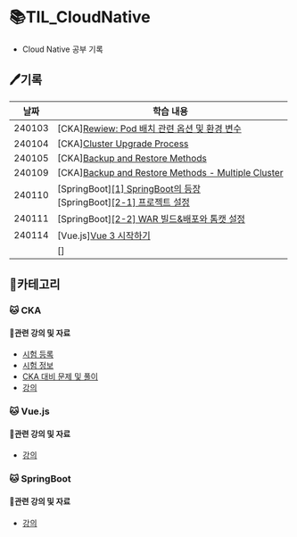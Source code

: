 # 📚TIL_CloudNative
- Cloud Native 공부 기록

## 🖊️기록
|날짜|학습 내용|
|---|---|
|240103|[CKA][Rewiew: Pod 배치 관련 옵션 및 환경 변수](https://github.com/heewon00/TIL_CloudNative/blob/main/CKA/review/Pod%20%EB%B0%B0%EC%B9%98%20%EA%B4%80%EB%A0%A8%20%EC%98%B5%EC%85%98%20%EB%B0%8F%20%ED%99%98%EA%B2%BD%20%EB%B3%80%EC%88%98.md)|
|240104|[CKA][Cluster Upgrade Process](https://github.com/heewon00/TIL_CloudNative/blob/main/CKA/clusterMaintenance/Cluster%20Upgrade%20Process.md)|
|240105|[CKA][Backup and Restore Methods](https://github.com/heewon00/TIL_CloudNative/blob/main/CKA/clusterMaintenance/Backup%20and%20Restore%20Methods.md)|
|240109|[CKA][Backup and Restore Methods - Multiple Cluster](https://github.com/heewon00/TIL_CloudNative/blob/main/CKA/clusterMaintenance/Backup%20and%20Restore%20Methods%20-%20Multiple%20Cluster.md)|
|240110|[SpringBoot][[1] SpringBoot의 등장](https://github.com/heewon00/TIL_CloudNative/blob/main/SpringBoot/%5B1%5D%20SpringBoot%EC%9D%98%20%EB%93%B1%EC%9E%A5.md) <br> [SpringBoot][[2-1] 프로젝트 설정](https://github.com/heewon00/TIL_CloudNative/blob/main/SpringBoot/%5B2-1%5D%20%ED%94%84%EB%A1%9C%EC%A0%9D%ED%8A%B8%20%EC%84%A4%EC%A0%95.md)|
|240111|[SpringBoot][[2-2] WAR 빌드&배포와 톰캣 설정](https://github.com/heewon00/TIL_CloudNative/blob/main/SpringBoot/%5B2-2%5D%20WAR%20%EB%B9%8C%EB%93%9C%26%EB%B0%B0%ED%8F%AC%EC%99%80%20%ED%86%B0%EC%BA%A3%20%EC%84%A4%EC%A0%95.md)|
|240114|[Vue.js][Vue 3 시작하기](https://github.com/heewon00/learn-vue-js)|
||[][]()|

## 📝카테고리
### 🐱 CKA
#### 🔗관련 강의 및 자료
- [시험 등록](https://trainingportal.linuxfoundation.org/learn/dashboard/) <br>
- [시험 정보](https://velog.io/@jkseo50/Kubernetes-CKA-Certified-Kubernetes-Administrator-취득-후기) <br>
- [CKA 대비 문제 및 풀이](https://junior-developer.tistory.com/97) <br>
- [강의](https://www.udemy.com/course/certified-kubernetes-administrator-with-practice-tests/) <br>

### 🐱 Vue.js
#### 🔗관련 강의 및 자료
- [강의](https://www.inflearn.com/course/vue-3-%EC%8B%9C%EC%9E%91%ED%95%98%EA%B8%B0)
### 🐱 SpringBoot
#### 🔗관련 강의 및 자료
- [강의](https://www.inflearn.com/course/%EC%8A%A4%ED%94%84%EB%A7%81%EB%B6%80%ED%8A%B8-%ED%95%B5%EC%8B%AC%EC%9B%90%EB%A6%AC-%ED%99%9C%EC%9A%A9)



